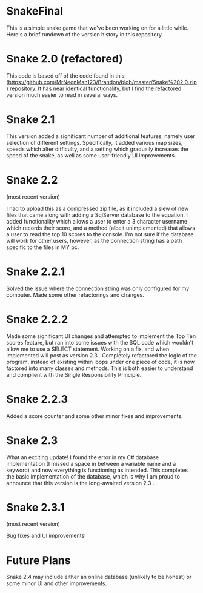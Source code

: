 # SnakeFinal

This is a simple snake game that we've been working on for a little while. Here's a brief rundown of the version history in this repository.

# Snake 2.0 (refactored)

This code is based off of the code found in this: (https://github.com/MrNeonMan123/Brandon/blob/master/Snake%202.0.zip) repository. It has near identical functionality, but I find the refactored version much easier to read in several ways.

# Snake 2.1

This version added a significant number of additional features, namely user selection of different settings. Specifically, it added various map sizes, speeds which alter difficulty, and a setting which gradually increases the speed of the snake, as well as some user-friendly UI improvements.

# Snake 2.2

(most recent version)

I had to upload this as a compressed zip file, as it included a slew of new files that came along with adding a SqlServer database to the equation. I added functionality which allows a user to enter a 3 character username which records their score, and a method (albeit unimplemented) that allows a user to read the top 10 scores to the console. I'm not sure if the database will work for other users, however, as the connection string has a path specific to the files in MY pc.

# Snake 2.2.1

Solved the issue where the connection string was only configured for my computer. Made some other refactorings and changes.

# Snake 2.2.2

Made some significant UI changes and attempted to implement the Top Ten scores feature, but ran into some issues with the SQL code which wouldn't allow me to use a SELECT statement. Working on a fix, and when implemented will post as version 2.3 .
Completely refactored the logic of the program, instead of existing within loops under one piece of code, it is now factored into many classes and methods. This is both easier to understand and complient with the Single Responsibility Principle.

# Snake 2.2.3

Added a score counter and some other minor fixes and improvements.

# Snake 2.3

What an exciting update! I found the error in my C# database implementation (I missed a space in between a variable name and a keyword) and now everything is functioning as intended. This completes the basic implementation of the database, which is why I am proud to announce that this version is the long-awaited version 2.3 .

# Snake 2.3.1

(most recent version)

Bug fixes and UI improvements!

# Future Plans

Snake 2.4 may include either an online database (unlikely to be honest) or some minor UI and other improvements.

